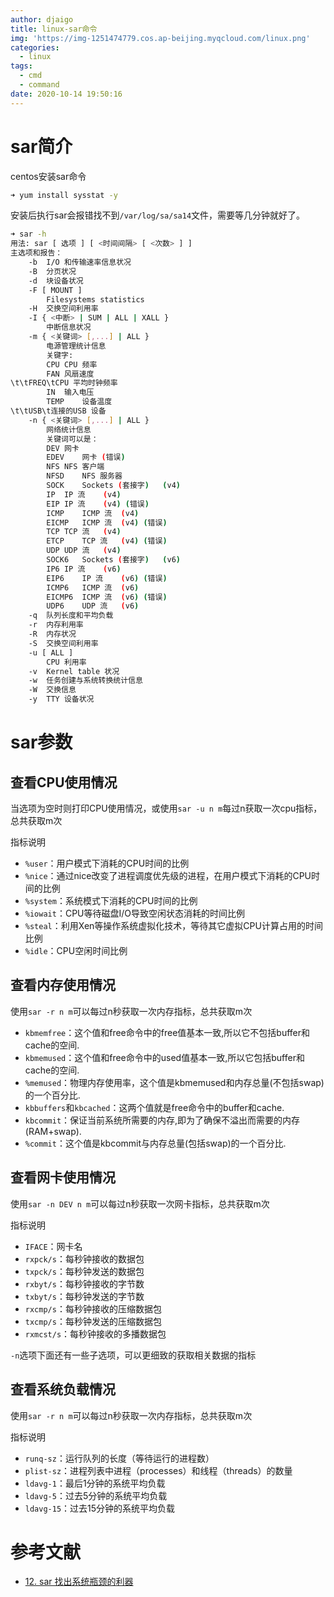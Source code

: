 ```yaml
---
author: djaigo
title: linux-sar命令
img: 'https://img-1251474779.cos.ap-beijing.myqcloud.com/linux.png'
categories:
  - linux
tags:
  - cmd
  - command
date: 2020-10-14 19:50:16
---
```


# sar简介
centos安装sar命令
```sh
➜ yum install sysstat -y
```

安装后执行sar会报错找不到`/var/log/sa/sa14`文件，需要等几分钟就好了。

```sh
➜ sar -h
用法: sar [ 选项 ] [ <时间间隔> [ <次数> ] ]
主选项和报告：
	-b	I/O 和传输速率信息状况
	-B	分页状况
	-d	块设备状况
	-F [ MOUNT ]
		Filesystems statistics
	-H	交换空间利用率
	-I { <中断> | SUM | ALL | XALL }
		中断信息状况
	-m { <关键词> [,...] | ALL }
		电源管理统计信息
		关键字:
		CPU	CPU 频率
		FAN	风扇速度
\t\tFREQ\tCPU 平均时钟频率
		IN	输入电压
		TEMP	设备温度
\t\tUSB\t连接的USB 设备
	-n { <关键词> [,...] | ALL }
		网络统计信息
		关键词可以是：
		DEV	网卡
		EDEV	网卡 (错误)
		NFS	NFS 客户端
		NFSD	NFS 服务器
		SOCK	Sockets (套接字)	(v4)
		IP	IP 流	(v4)
		EIP	IP 流	(v4) (错误)
		ICMP	ICMP 流	(v4)
		EICMP	ICMP 流	(v4) (错误)
		TCP	TCP 流	(v4)
		ETCP	TCP 流	(v4) (错误)
		UDP	UDP 流	(v4)
		SOCK6	Sockets (套接字)	(v6)
		IP6	IP 流	(v6)
		EIP6	IP 流	(v6) (错误)
		ICMP6	ICMP 流	(v6)
		EICMP6	ICMP 流	(v6) (错误)
		UDP6	UDP 流	(v6)
	-q	队列长度和平均负载
	-r	内存利用率
	-R	内存状况
	-S	交换空间利用率
	-u [ ALL ]
		CPU 利用率
	-v	Kernel table 状况
	-w	任务创建与系统转换统计信息
	-W	交换信息
	-y	TTY 设备状况
```

# sar参数
## 查看CPU使用情况
当选项为空时则打印CPU使用情况，或使用`sar -u n m`每过n获取一次cpu指标，总共获取m次

指标说明
* `%user`：用户模式下消耗的CPU时间的比例
* `%nice`：通过nice改变了进程调度优先级的进程，在用户模式下消耗的CPU时间的比例
* `%system`：系统模式下消耗的CPU时间的比例
* `%iowait`：CPU等待磁盘I/O导致空闲状态消耗的时间比例
* `%steal`：利用Xen等操作系统虚拟化技术，等待其它虚拟CPU计算占用的时间比例
* `%idle`：CPU空闲时间比例

## 查看内存使用情况
使用`sar -r n m`可以每过n秒获取一次内存指标，总共获取m次

* `kbmemfree`：这个值和free命令中的free值基本一致,所以它不包括buffer和cache的空间.
* `kbmemused`：这个值和free命令中的used值基本一致,所以它包括buffer和cache的空间.
* `%memused`：物理内存使用率，这个值是kbmemused和内存总量(不包括swap)的一个百分比.
* `kbbuffers`和`kbcached`：这两个值就是free命令中的buffer和cache.
* `kbcommit`：保证当前系统所需要的内存,即为了确保不溢出而需要的内存(RAM+swap).
* `%commit`：这个值是kbcommit与内存总量(包括swap)的一个百分比.

## 查看网卡使用情况
使用`sar -n DEV n m`可以每过n秒获取一次网卡指标，总共获取m次

指标说明
* `IFACE`：网卡名
* `rxpck/s`：每秒钟接收的数据包
* `txpck/s`：每秒钟发送的数据包
* `rxbyt/s`：每秒钟接收的字节数
* `txbyt/s`：每秒钟发送的字节数
* `rxcmp/s`：每秒钟接收的压缩数据包
* `txcmp/s`：每秒钟发送的压缩数据包
* `rxmcst/s`：每秒钟接收的多播数据包

`-n`选项下面还有一些子选项，可以更细致的获取相关数据的指标

## 查看系统负载情况
使用`sar -r n m`可以每过n秒获取一次内存指标，总共获取m次

指标说明
* `runq-sz`：运行队列的长度（等待运行的进程数）
* `plist-sz`：进程列表中进程（processes）和线程（threads）的数量
* `ldavg-1`：最后1分钟的系统平均负载 
* `ldavg-5`：过去5分钟的系统平均负载
* `ldavg-15`：过去15分钟的系统平均负载

# 参考文献
* [12\. sar 找出系统瓶颈的利器](https://linuxtools-rst.readthedocs.io/zh_CN/latest/tool/sar.html)